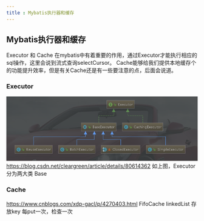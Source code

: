 ```yaml
---
title : Mybatis执行器和缓存
---
```



## Mybatis执行器和缓存
Executor 和 Cache 在mybatis中有着重要的作用，通过Executor才能执行相应的sql操作，这里会说到流式查询selectCursor。
Cache能够给我们提供本地缓存个的功能提升效率，但是有关Cache还是有一些要注意的点，后面会说道。

### Executor
![avatar](img/Executor.png)
https://blog.csdn.net/cleargreen/article/details/80614362
如上图，Executor分为两大类
Base


### Cache
https://www.cnblogs.com/xdp-gacl/p/4270403.html
FifoCache
linkedList 存放key 每put一次，检查一次